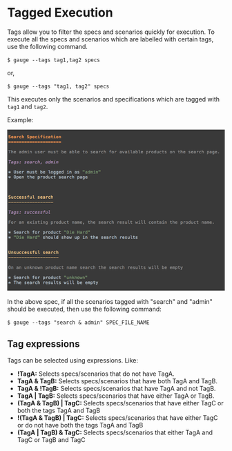# Tagged Execution

Tags allow you to filter the specs and scenarios quickly for execution. To execute all the specs and scenarios which are labelled with certain tags, use the following command.

```
$ gauge --tags tag1,tag2 specs
```

or,

```
$ gauge --tags "tag1, tag2" specs
```

This executes only the scenarios and specifications which are tagged with `tag1` and `tag2`.

Example:

![Spec](../../gauge_terminologies/images/spec.png "Specification")

In the above spec, if all the scenarios tagged with "search" and "admin" should be executed, then use the following command:

````
$ gauge --tags "search & admin" SPEC_FILE_NAME
````

## Tag expressions

Tags can be selected using expressions. Like:

* __!TagA:__  Selects specs/scenarios that do not have TagA.
* __TagA & TagB:__  Selects specs/scenarios that have both TagA and TagB.
* __TagA & !TagB:__  Selects specs/scenarios that have TagA and not TagB.
* __TagA | TagB:__  Selects specs/scenarios that have either TagA or TagB.
* __(TagA & TagB) | TagC:__  Selects specs/scenarios that have either TagC or both the tags TagA and TagB
* __!(TagA & TagB) | TagC:__  Selects specs/scenarios that have either TagC or do not have both the tags TagA and TagB
* __(TagA | TagB) & TagC:__  Selects specs/scenarios that either TagA and TagC or TagB and TagC
